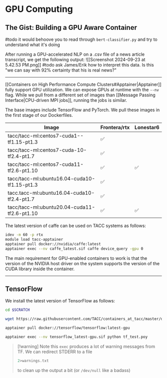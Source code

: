 # GPU Computing
## The Gist: Building a GPU Aware Container
#todo it would behoove you to read through `bert-classifier.py` and try to understand what it's doing

After running a GPU-accelerated NLP on a .csv file of a news article transcript, we get the following output:
![[Screenshot 2024-09-23 at 5.42.53 PM.png]]
#todo ask James/Erik how to interpret this data. Is this "we can say with 92% certainty that his is real news?"

---

[[Containers on High Performance Compute Clusters#Apptainer|Apptainer]] fully support GPU utilization. We can expose GPUs at runtime with the `--nv` flag. While we pull from a different set of images than [[Message Passing Interface|CPU-driven MPI jobs]], running the jobs is similar.

The base images include TensorFlow and PyTorch. We pull these images in the first stage of our Dockerfiles.

| Image                                        | Frontera/rtx | Lonestar6 |
| -------------------------------------------- | ------------ | --------- |
| tacc/tacc-ml:centos7-cuda1--tf1.15-pt1.3     | ✅            |           |
| tacc/tacc-ml:centos7-cuda-10-tf2.4-pt1.7     | ✅            |           |
| tacc/tacc-ml:centos7-cuda11-tf2.6-pt1.10     | ✅            | ✅         |
| tacc/tacc-ml:ubuntu16.04-cuda10-tf1.15-pt1.3 | ✅            |           |
| tacc.tacc-ml:ubuntu16.04-cuda10-tf2.4-pt1.7  | ✅            |           |
| tacc/tacc-ml:ubuntu20.04-cuda11-tf2.6-pt1.10 | ✅            | ✅         |
The latest version of caffe can be used on TACC systems as follows:
```bash
idev -m 60 -p rtx
module load tacc-apptainer
apptainer pull docker://nvidia/caffe:latest
apptainer exec --nv caffe_latest.sif caffe device_query -gpu 0
```

The main requirement for GPU-enabled containers to work is that the version of the NVIDIA host driver on the system supports the version of the CUDA library inside the container.

---
## TensorFlow
We install the latest version of TensorFlow as follows:
```bash
cd $SCRATCH

wget https://raw.githubusercontent.com/TACC/containers_at_tacc/master/docs/scripts/tf_test.py

apptainer pull docker://tensorflow/tensorflow:latest-gpu

apptainer exec --nv tensorflow_latest-gpu.sif python tf_test.poy
```

>[!warning] Note
> this `exec` produces a lot of warning messages from TF. We can redirect STDERR to a file
> ```bash
> 2>warnings.txt
> ```
> to clean up the output a bit
> (or `/dev/null` like a badass)
